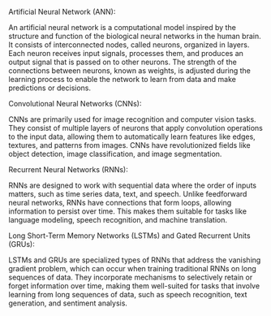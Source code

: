 

Artificial Neural Network (ANN):

An artificial neural network is a computational model inspired by the structure and function of the biological neural networks in the human brain. It consists of interconnected nodes, called neurons, organized in layers. Each neuron receives input signals, processes them, and produces an output signal that is passed on to other neurons. The strength of the connections between neurons, known as weights, is adjusted during the learning process to enable the network to learn from data and make predictions or decisions.

Convolutional Neural Networks (CNNs):

CNNs are primarily used for image recognition and computer vision tasks. They consist of multiple layers of neurons that apply convolution operations to the input data, allowing them to automatically learn features like edges, textures, and patterns from images.
CNNs have revolutionized fields like object detection, image classification, and image segmentation.

Recurrent Neural Networks (RNNs):

RNNs are designed to work with sequential data where the order of inputs matters, such as time series data, text, and speech.
Unlike feedforward neural networks, RNNs have connections that form loops, allowing information to persist over time. This makes them suitable for tasks like language modeling, speech recognition, and machine translation.

Long Short-Term Memory Networks (LSTMs) and Gated Recurrent Units (GRUs):

LSTMs and GRUs are specialized types of RNNs that address the vanishing gradient problem, which can occur when training traditional RNNs on long sequences of data.
They incorporate mechanisms to selectively retain or forget information over time, making them well-suited for tasks that involve learning from long sequences of data, such as speech recognition, text generation, and sentiment analysis.
